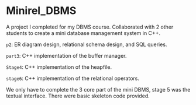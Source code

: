 # Minirel_DBMS
A project I completed for my DBMS course. Collaborated with 2 other students to create a mini database management system in C++.

`p2`: ER diagram design, relational schema design, and SQL queries.

`part3`: C++ implementation of the buffer manager.

`Stage4`: C++ implementation of the heapfile.

`stage6`: C++ implementation of the relational operators.


We only have to complete the 3 core part of the mini DBMS, stage 5 was the textual interface. There were basic skeleton code provided.
